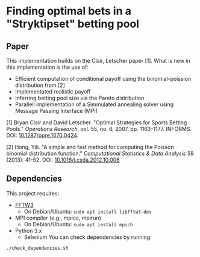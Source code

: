 # Finding optimal bets in a "Stryktipset" betting pool

## Paper
This implementation builds on the Clair, Letscher paper [1]. What is new in this implementation is the use of: 
- Efficient computation of conditional payoff using the binomial-poission distribution from [2]
- Implementated realistic payoff
- Inferring betting pool size via the Pareto distribution
- Parallell implementation of a Simmulated annealing solver using Message Passing Interface (MPI)

[1] Bryan Clair and David Letscher. "Optimal Strategies for Sports Betting Pools." *Operations Research*, vol. 55, no. 6, 2007, pp. 1163–1177. INFORMS. DOI: [10.1287/opre.1070.0424](https://doi.org/10.1287/opre.1070.0424).

[2] Hong, Yili. "A simple and fast method for computing the Poisson binomial distribution function." *Computational Statistics & Data Analysis* 59 (2013): 41-52. DOI: [10.1016/j.csda.2012.10.006](https://doi.org/10.1016/j.csda.2012.10.006)

## Dependencies

This project requires:

- [FFTW3](http://www.fftw.org/)
  - On Debian/Ubuntu: `sudo apt install libfftw3-dev`
- MPI compiler (e.g., mpicc, mpirun)
  - On Debian/Ubuntu: `sudo apt install mpich`
- Python 3.x
  - Selenium 
You can check dependencies by running:

```bash
./check_dependencies.sh
